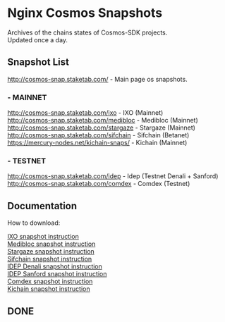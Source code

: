 # Nginx Cosmos Snapshots

Archives of the chains states of Cosmos-SDK projects.  
Updated once a day.  

## Snapshot List

http://cosmos-snap.staketab.com/ - Main page os snapshots.  

### - MAINNET
http://cosmos-snap.staketab.com/ixo - IXO (Mainnet)  
http://cosmos-snap.staketab.com/medibloc - Medibloc (Mainnet)  
http://cosmos-snap.staketab.com/stargaze - Stargaze (Mainnet)  
http://cosmos-snap.staketab.com/sifchain - Sifchain (Betanet)  
https://mercury-nodes.net/kichain-snaps/ - Kichain (Mainnet)  

### - TESTNET
http://cosmos-snap.staketab.com/idep - Idep (Testnet Denali + Sanford)  
http://cosmos-snap.staketab.com/comdex - Comdex (Testnet)  

## Documentation

How to download:  

[IXO snapshot instruction](https://github.com/staketab/nginx-cosmos-snap/blob/main/docs/ixo.md)  
[Medibloc snapshot instruction](https://github.com/staketab/nginx-cosmos-snap/blob/main/docs/medibloc.md)  
[Stargaze snapshot instruction](https://github.com/staketab/nginx-cosmos-snap/blob/main/docs/stargaze.md)  
[Sifchain snapshot instruction](https://github.com/staketab/nginx-cosmos-snap/blob/main/docs/sifchain.md)  
[IDEP Denali snapshot instruction](https://github.com/staketab/nginx-cosmos-snap/blob/main/docs/idep.md)  
[IDEP Sanford snapshot instruction](https://github.com/staketab/nginx-cosmos-snap/blob/main/docs/idep-sanford.md)  
[Comdex snapshot instruction](https://github.com/staketab/nginx-cosmos-snap/blob/main/docs/comdex.md)  
[Kichain snapshot instruction](docs/kichain.md)  

## DONE
